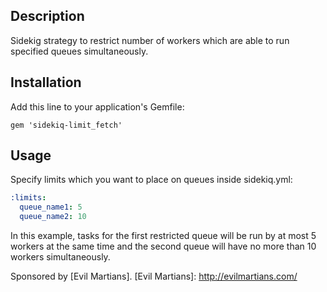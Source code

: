 ## Description

Sidekig strategy to restrict number of workers
which are able to run specified queues simultaneously.

## Installation

Add this line to your application's Gemfile:

    gem 'sidekiq-limit_fetch'

## Usage

Specify limits which you want to place on queues inside sidekiq.yml:

```yaml
:limits:
  queue_name1: 5
  queue_name2: 10
```

In this example, tasks for the first restricted queue will be run by at most 5
workers at the same time and the second queue will have no more than 10
workers simultaneously.

Sponsored by [Evil Martians].
[Evil Martians]: http://evilmartians.com/
